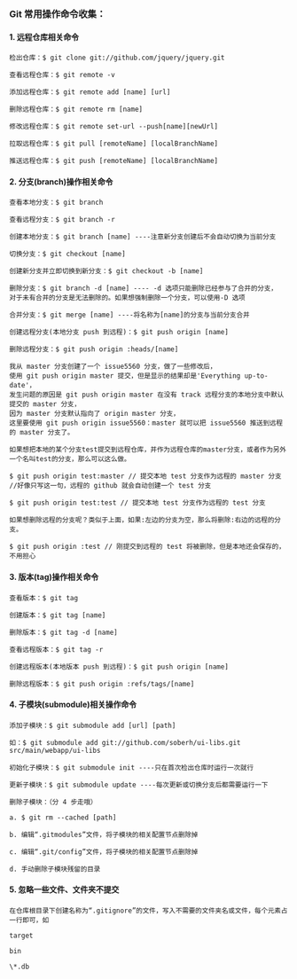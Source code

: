 ### Git 常用操作命令收集：

#### 1. 远程仓库相关命令

    检出仓库：$ git clone git://github.com/jquery/jquery.git

    查看远程仓库：$ git remote -v

    添加远程仓库：$ git remote add [name] [url]

    删除远程仓库：$ git remote rm [name]

    修改远程仓库：$ git remote set-url --push[name][newUrl]

    拉取远程仓库：$ git pull [remoteName] [localBranchName]

    推送远程仓库：$ git push [remoteName] [localBranchName]

#### 2. 分支(branch)操作相关命令

    查看本地分支：$ git branch

    查看远程分支：$ git branch -r

    创建本地分支：$ git branch [name] ----注意新分支创建后不会自动切换为当前分支

    切换分支：$ git checkout [name]

    创建新分支并立即切换到新分支：$ git checkout -b [name]

    删除分支：$ git branch -d [name] ---- -d 选项只能删除已经参与了合并的分支，
    对于未有合并的分支是无法删除的。如果想强制删除一个分支，可以使用-D 选项

    合并分支：$ git merge [name] ----将名称为[name]的分支与当前分支合并

    创建远程分支(本地分支 push 到远程)：$ git push origin [name]

    删除远程分支：$ git push origin :heads/[name]

    我从 master 分支创建了一个 issue5560 分支，做了一些修改后，
    使用 git push origin master 提交，但是显示的结果却是'Everything up-to-date'，
    发生问题的原因是 git push origin master 在没有 track 远程分支的本地分支中默认提交的 master 分支，
    因为 master 分支默认指向了 origin master 分支，
    这里要使用 git push origin issue5560：master 就可以把 issue5560 推送到远程的 master 分支了。

    如果想把本地的某个分支test提交到远程仓库，并作为远程仓库的master分支，或者作为另外一个名叫test的分支，那么可以这么做。

    $ git push origin test:master // 提交本地 test 分支作为远程的 master 分支 //好像只写这一句，远程的 github 就会自动创建一个 test 分支

    $ git push origin test:test // 提交本地 test 分支作为远程的 test 分支

    如果想删除远程的分支呢？类似于上面，如果:左边的分支为空，那么将删除:右边的远程的分支。

    $ git push origin :test // 刚提交到远程的 test 将被删除，但是本地还会保存的，不用担心

#### 3. 版本(tag)操作相关命令

    查看版本：$ git tag

    创建版本：$ git tag [name]

    删除版本：$ git tag -d [name]

    查看远程版本：$ git tag -r

    创建远程版本(本地版本 push 到远程)：$ git push origin [name]

    删除远程版本：$ git push origin :refs/tags/[name]

#### 4. 子模块(submodule)相关操作命令

    添加子模块：$ git submodule add [url] [path]

    如：$ git submodule add git://github.com/soberh/ui-libs.git src/main/webapp/ui-libs

    初始化子模块：$ git submodule init ----只在首次检出仓库时运行一次就行

    更新子模块：$ git submodule update ----每次更新或切换分支后都需要运行一下

    删除子模块：（分 4 步走哦）

    a. $ git rm --cached [path]

    b. 编辑“.gitmodules”文件，将子模块的相关配置节点删除掉

    c. 编辑“.git/config”文件，将子模块的相关配置节点删除掉

    d. 手动删除子模块残留的目录

#### 5. 忽略一些文件、文件夹不提交

    在仓库根目录下创建名称为“.gitignore”的文件，写入不需要的文件夹名或文件，每个元素占一行即可，如

    target

    bin

    \*.db
